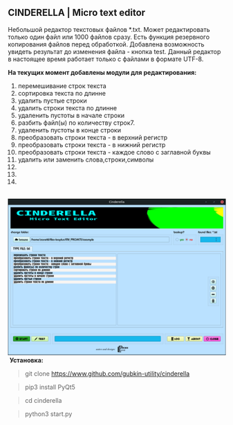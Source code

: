 
## CINDERELLA | Micro text editor

Небольшой редактор текстовых файлов *.txt. 
Может редактировать только один файл или 1000 файлов сразу.
Есть функция резервного копирования файлов перед обработкой.
Добавлена возможность увидеть результат до изменения файла - кнопка test.
Данный редактор в настоящее время работает только с файлами в формате UTF-8.

**На текущих момент добавлены модули для редактирования:**
1. перемешивание строк текста
2. сортировка текста по длинне
3. удалить пустые строки
4. удалить строки текста по длинне
5. удаленить пустоты в начале строки
6. разбить файл(ы) по количеству строк7.
8. удаленить пустоты в конце строки
9. преобразовать строки текста - в верхний регистр
10. преобразовать строки текста - в нижний регистр
11. преобразовать строки текста - каждое слово с заглавной буквы
12. удалить или заменить слова,строки,символы
13. 
14. 
15. 

​
![CINDERELLA](https://github.com/gubkin-utility/cinderella/blob/master/pic_example.png?raw=true "CINDERELLA")
​
**Установка:**

> git clone https://www.github.com/gubkin-utility/cinderella

> pip3 install PyQt5

> cd cinderella

> python3 start.py



